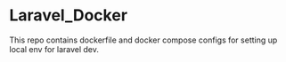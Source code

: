 # Laravel_Docker
This repo contains dockerfile and docker compose configs for setting up local env for laravel dev.
